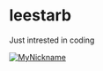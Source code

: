 # leestarb

Just intrested in coding

[![MyNickname](http://mynickname.com/forum6t4/leestarb.gif)](https://mynickname.com/leestarb)
